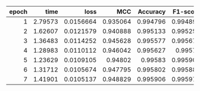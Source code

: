 |   epoch |    time |      loss |      MCC |   Accuracy |   F1-score |
|--------:|--------:|----------:|---------:|-----------:|-----------:|
|       1 | 2.79573 | 0.0156664 | 0.935064 |   0.994796 |   0.994894 |
|       2 | 1.62607 | 0.0121579 | 0.940888 |   0.995133 |   0.995258 |
|       3 | 1.36483 | 0.0114252 | 0.945628 |   0.995577 |   0.995675 |
|       4 | 1.28983 | 0.0110112 | 0.946042 |   0.995627 |   0.99572  |
|       5 | 1.23629 | 0.0109105 | 0.94802  |   0.99583  |   0.995907 |
|       6 | 1.31712 | 0.0105674 | 0.947795 |   0.995802 |   0.995882 |
|       7 | 1.41901 | 0.0105137 | 0.948829 |   0.995906 |   0.995977 |